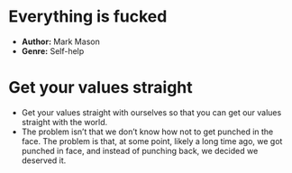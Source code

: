# Everything is fucked
- **Author:** Mark Mason
- **Genre:** Self-help

# Get your values straight
- Get your values straight with ourselves so that you can get our values straight with the world. 
- The problem isn’t that we don’t know how not to get punched in the face. The problem is that, at some point, likely a long time ago, we got punched in face, and instead of punching back, we decided we deserved it.